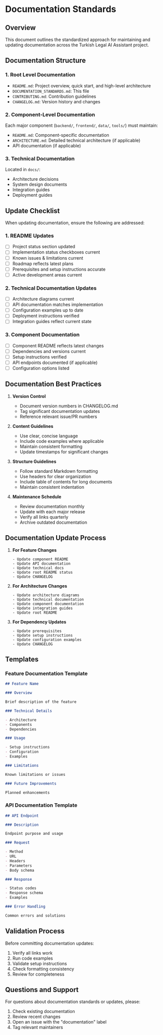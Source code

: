 # Documentation Standards

## Overview

This document outlines the standardized approach for maintaining and updating documentation across the Turkish Legal AI Assistant project.

## Documentation Structure

### 1. Root Level Documentation

- `README.md`: Project overview, quick start, and high-level architecture
- `DOCUMENTATION_STANDARDS.md`: This file
- `CONTRIBUTING.md`: Contribution guidelines
- `CHANGELOG.md`: Version history and changes

### 2. Component-Level Documentation

Each major component (`backend/`, `frontend/`, `data/`, `tools/`) must maintain:

- `README.md`: Component-specific documentation
- `ARCHITECTURE.md`: Detailed technical architecture (if applicable)
- API documentation (if applicable)

### 3. Technical Documentation

Located in `docs/`:

- Architecture decisions
- System design documents
- Integration guides
- Deployment guides

## Update Checklist

When updating documentation, ensure the following are addressed:

### 1. README Updates

- [ ] Project status section updated
- [ ] Implementation status checkboxes current
- [ ] Known issues & limitations current
- [ ] Roadmap reflects latest plans
- [ ] Prerequisites and setup instructions accurate
- [ ] Active development areas current

### 2. Technical Documentation Updates

- [ ] Architecture diagrams current
- [ ] API documentation matches implementation
- [ ] Configuration examples up to date
- [ ] Deployment instructions verified
- [ ] Integration guides reflect current state

### 3. Component Documentation

- [ ] Component README reflects latest changes
- [ ] Dependencies and versions current
- [ ] Setup instructions verified
- [ ] API endpoints documented (if applicable)
- [ ] Configuration options listed

## Documentation Best Practices

1. **Version Control**

   - Document version numbers in CHANGELOG.md
   - Tag significant documentation updates
   - Reference relevant issue/PR numbers

2. **Content Guidelines**

   - Use clear, concise language
   - Include code examples where applicable
   - Maintain consistent formatting
   - Update timestamps for significant changes

3. **Structure Guidelines**

   - Follow standard Markdown formatting
   - Use headers for clear organization
   - Include table of contents for long documents
   - Maintain consistent indentation

4. **Maintenance Schedule**
   - Review documentation monthly
   - Update with each major release
   - Verify all links quarterly
   - Archive outdated documentation

## Documentation Update Process

1. **For Feature Changes**

   ```
   - Update component README
   - Update API documentation
   - Update technical docs
   - Update root README status
   - Update CHANGELOG
   ```

2. **For Architecture Changes**

   ```
   - Update architecture diagrams
   - Update technical documentation
   - Update component documentation
   - Update integration guides
   - Update root README
   ```

3. **For Dependency Updates**
   ```
   - Update prerequisites
   - Update setup instructions
   - Update configuration examples
   - Update CHANGELOG
   ```

## Templates

### Feature Documentation Template

```markdown
## Feature Name

### Overview

Brief description of the feature

### Technical Details

- Architecture
- Components
- Dependencies

### Usage

- Setup instructions
- Configuration
- Examples

### Limitations

Known limitations or issues

### Future Improvements

Planned enhancements
```

### API Documentation Template

```markdown
## API Endpoint

### Description

Endpoint purpose and usage

### Request

- Method
- URL
- Headers
- Parameters
- Body schema

### Response

- Status codes
- Response schema
- Examples

### Error Handling

Common errors and solutions
```

## Validation Process

Before committing documentation updates:

1. Verify all links work
2. Run code examples
3. Validate setup instructions
4. Check formatting consistency
5. Review for completeness

## Questions and Support

For questions about documentation standards or updates, please:

1. Check existing documentation
2. Review recent changes
3. Open an issue with the "documentation" label
4. Tag relevant maintainers
